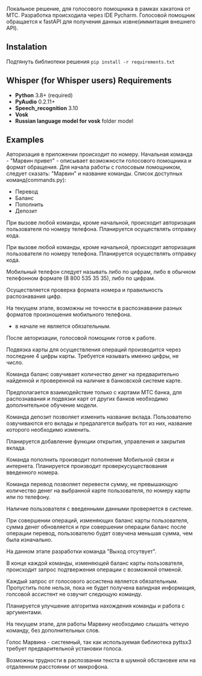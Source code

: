 Локальное решение, для голосового помощника в рамках хакатона от МТС. 
Разработка происходила через IDE Pycharm. Голосовой помощник обращается к fastAPI для получения данных извне(иммитация внешнего API).


Instalation
------------    
Подтянуть библиотеки решения ``pip install -r requirements.txt``  

Whisper (for Whisper users)
Requirements
------------
* **Python** 3.8+ (required)
* **PyAudio** 0.2.11+ 
* **Speech_recognition** 3.10
* **Vosk**
* **Russian language model for vosk** folder model  

Examples
--------  
Авторизация в приложении происходит по номеру. Начальная команда - "Марвин привет" - описывает возможности голосового помощника и формат обращения.
Для начала работы с голосовым помощником, следует сказать: "Марвин" и название команды. Список доступных команд(commands.py):
* Перевод
* Баланс
* Пополнить
* Депозит

При вызове любой команды, кроме начальной, происходит авторизация пользователя по номеру телефона. Планируется осуществлять отправку кода.  

При вызове любой команды, кроме начальной, происходит авторизация пользователя по номеру телефона. Планируется осуществлять отправку кода.  

Мобильный телефон следует называть либо по цифрам, либо в обычном телефонном формате (8 800 535 35 35), либо по цифрам. 

Осуществляется проверка формата номера и правильность распознавания цифр.  

На текущем этапе, возможны не точности в распознавании разных форматов произношения мобильного телефона.  

+ в начале не является обязательным.  
 
После авторизации, голосовой помощник готов к работе.   

Подвязка карты для осуществления операций производится через последние 4 цифры карты. Требуется называть именно цифры, не число.  

Команда баланс озвучивает количество денег на предварительно найденной и проверенной на наличие в банковской системе карте.  

Предполагается взаимодействие только с картами МТС банка, для распознавания и подвязки карт от других банков необходимо дополнительное обучение модели.  

Команда депозит позволяет изменить название вклада. Пользователю озвучиваются его вклады и предалагется выбрать тот из них, название которого необходимо изменить.  

Планируется добавление функции открытия, управления и закрытия вклада.  

Команда пополнить производит пополнение Мобильной связи и интернета. Планируется производит проверкусуществования введенного номера.  

Команда перевод позволяет перевести сумму, не превышающую количество денег на выбранной карте пользователя, по номеру карты или по телефону.   

Наличие пользователя с введенными данными проверяется в системе.   

При совершении операций, изменяющих баланс карты пользователя, сумма денег обновляется и при совершении операции баланс после операции перевод, пользователю будет озвучена меньшая сумма, чем была изначально.  

На данном этапе разработки команда "Выход отсутвует".  

В конце каждой команды, изменяющей баланс карты пользователя, происходит запрос подтвержения операции с возможной отменой.  

Каждый запрос от голосового ассистена является обязательным. Пропустить поле нельзя, пока не будет получена валидная информация, голсовой ассистент не озвучит следющую команду.  

Планируется улучшение алгоритма нахождения команды и работа с аргументами.  

На текущем этапе, для работы Марвину необходимо слышать четкую команду, без дополнительных слов.  

Голос Марвина - системный, так как используемая библиотека pyttsx3 требует предварительной установки голоса.   

Возможны трудности в распозвании текста в шумной обстановке или на отдаленном расстоянии от микрофона.  
